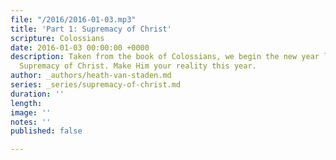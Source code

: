 ```yaml
---
file: "/2016/2016-01-03.mp3"
title: 'Part 1: Supremacy of Christ'
scripture: Colossians
date: 2016-01-03 00:00:00 +0000
description: Taken from the book of Colossians, we begin the new year look at the
  Supremacy of Christ. Make Him your reality this year.
author: _authors/heath-van-staden.md
series: _series/supremacy-of-christ.md
duration: ''
length: 
image: ''
notes: ''
published: false

---
```

